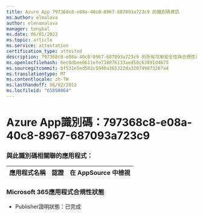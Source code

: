 ```yaml
---
title: Azure App 797368c8-e08a-40c8-8967-687093a723c9 的識別碼資訊
ms.author: elmalova
author: elenamalova
manager: tonybal
ms.date: 06/01/2022
ms.topic: article
ms.service: attestation
certification_type: attested
description: 797368c8-e08a-40c8-8967-687093a723c9 的所有可用安全性與合規性資訊。
ms.openlocfilehash: 6ec0dbee0611efe738076133aed50c63891d4675
ms.sourcegitcommit: bf531e5ed502c5940a365322da320749873267a4
ms.translationtype: MT
ms.contentlocale: zh-TW
ms.lasthandoff: 06/02/2022
ms.locfileid: "65850864"
---
```

# <a name="azure-app-id-797368c8-e08a-40c8-8967-687093a723c9"></a>Azure App識別碼：797368c8-e08a-40c8-8967-687093a723c9


### <a name="apps-associated-with-this-id"></a>與此識別碼相關聯的應用程式：
| **應用程式名稱** | **認證** | **在 AppSource 中檢視** |
|--------------|---------------|-----------------------|

### <a name="microsoft-365-app-compliance-status"></a>Microsoft 365應用程式合規性狀態
- Publisher證明狀態：已完成
